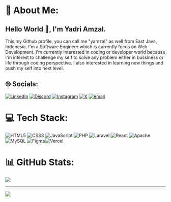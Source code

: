 # 💫 About Me:
## Hello World 👋, I'm Yadri Amzal. 
This my Github profile, you can call me  "yamzal" as well from East Java, Indonesia. I'm a Software Engineer which is currently focus on Web Development. I'm currently interested in coding or developer world because I'm interest to challenge my self to solve any problem either in bussiness or life through coding perspective. I also interested in learning new things and push my self into next level.

## 🌐 Socials:
[![LinkedIn](https://img.shields.io/badge/LinkedIn-%230077B5.svg?logo=linkedin&logoColor=white)]([https://linkedin.com/in/Yadribullah-hul-amtsal](https://www.linkedin.com/in/yadribullah-hul-amtsal/)) [![Discord](https://img.shields.io/badge/Discord-%237289DA.svg?logo=discord&logoColor=white)](https://discord.gg/yamzal) [![Instagram](https://img.shields.io/badge/Instagram-%23E4405F.svg?logo=Instagram&logoColor=white)](https://instagram.com/https://www.instagram.com/rk.ymzl/)  [![X](https://img.shields.io/badge/X-black.svg?logo=X&logoColor=white)](https://x.com/https://x.com/ydr_amzl) [![email](https://img.shields.io/badge/Email-D14836?logo=gmail&logoColor=white)](mailto:yadri.amz@gmail.com) 

# 💻 Tech Stack:
![HTML5](https://img.shields.io/badge/html5-%23E34F26.svg?style=for-the-badge&logo=html5&logoColor=white) ![CSS3](https://img.shields.io/badge/css3-%231572B6.svg?style=for-the-badge&logo=css3&logoColor=white) ![JavaScript](https://img.shields.io/badge/javascript-%23323330.svg?style=for-the-badge&logo=javascript&logoColor=%23F7DF1E)  ![PHP](https://img.shields.io/badge/php-%23777BB4.svg?style=for-the-badge&logo=php&logoColor=white) ![Laravel](https://img.shields.io/badge/laravel-%23FF2D20.svg?style=for-the-badge&logo=laravel&logoColor=white) ![React](https://img.shields.io/badge/react-%2320232a.svg?style=for-the-badge&logo=react&logoColor=%2361DAFB) ![Apache](https://img.shields.io/badge/apache-%23D42029.svg?style=for-the-badge&logo=apache&logoColor=white) ![MySQL](https://img.shields.io/badge/mysql-4479A1.svg?style=for-the-badge&logo=mysql&logoColor=white) ![Figma](https://img.shields.io/badge/figma-%23F24E1E.svg?style=for-the-badge&logo=figma&logoColor=white)![Vercel](https://img.shields.io/badge/vercel-%23000000.svg?style=for-the-badge&logo=vercel&logoColor=white)
# 📊 GitHub Stats:

<!-- 
![](https://github-readme-stats.vercel.app/api?username=justyamzal&theme=dark&hide_border=false&include_all_commits=true&count_private=true)<br/> -->

![](https://github-readme-stats.vercel.app/api/top-langs/?username=justyamzal&theme=dark&hide_border=false&include_all_commits=true&count_private=true&layout=compact)

---
[![](https://visitcount.itsvg.in/api?id=justyamzal&icon=0&color=0)](https://visitcount.itsvg.in)





<!-- Proudly created with GPRM ( https://gprm.itsvg.in ) -->